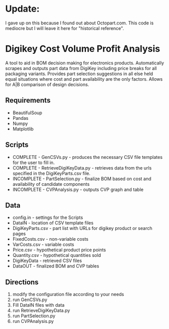 <h1>Update:</h1>

I gave up on this because I found out about Octopart.com. This code is mediocre but I will leave it here for "historical reference".


<h1>Digikey Cost Volume Profit Analysis</h1>

A tool to aid in BOM decision making for electronics products. Automatically scrapes and outputs part data from DigiKey including price breaks for all packaging variants. Provides part selection suggestions in all else held equal situations where cost and part availability are the only factors. Allows for A|B comparison of design decisions.

<h2>Requirements</h2>
<ul>
<li>BeautifulSoup</li>
<li>Pandas</li>
<li>Numpy</li>
<li>Matplotlib</li>
</ul>

<h2>Scripts</h2>
<ul>
<li>COMPLETE - GenCSVs.py             - produces the necessary CSV file templates for the user to fill in.</li>
<li> COMPLETE - RetrieveDigiKeyData.py - retrieves data from the urls specified in the DigiKeyParts.csv file.</li>
<li>INCOMPLETE - PartSelection.py       - finalize BOM based on cost and availability of candidate components</li>
<li>INCOMPLETE - CVPAnalysis.py         - outputs CVP graph and table</li>
</ul>
<h2>Data</h2>
<ul>
<li>config.in	     - settings for the Scripts</li>
<li>DataIN	     - location of CSV template files</li>
<li>DigiKeyParts.csv - part list with URLs for digikey product or search pages</li>
<li>FixedCosts.csv   - non-variable costs</li>
<li>VarCosts.csv     - variable costs</li>
<li>Price.csv        - hypothetical product price points</li>
<li>Quantity.csv     - hypothetical quantities sold</li>
<li>DigiKeyData      - retrieved CSV files</li>
<li>DataOUT	     - finalized BOM and CVP tables</li>
</ul>
<h2>Directions</h2>

<ol>
<li>modify the configuration file according to your needs</li>
<li>run GenCSVs.py</li>
<li>Fill DataIN files with data</li>
<li>run RetrieveDigiKeyData.py</li>
<li>run PartSelection.py </li>
<li>run CVPAnalysis.py </li>
</ol>
